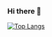 ### Hi there 👋

[![Top Langs](https://github-readme-stats.vercel.app/api/top-langs/?KTmifune=anuraghazra&hide=objective-c)](https://github.com/anuraghazra/github-readme-stats)

<!--
**KTmifune/KTmifune** is a ✨ _special_ ✨ repository because its `README.md` (this file) appears on your GitHub profile.

Here are some ideas to get you started:

- 🔭 I’m currently working on ...
- 🌱 I’m currently learning ...
- 👯 I’m looking to collaborate on ...
- 🤔 I’m looking for help with ...
- 💬 Ask me about ...
- 📫 How to reach me: ...
- 😄 Pronouns: ...
- ⚡ Fun fact: ...
-->
